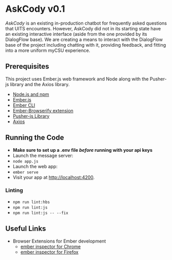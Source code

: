 # AskCody v0.1

_AskCody_ is an existing in-production chatbot for frequently asked questions that UITS encounters. However, AskCody did not in its starting state have an existing interactive interface (aside from the one provided by its DialogFlow base). We are creating a means to interact with the DialogFlow base of the project including chatting with it, providing feedback, and fitting into a more uniform myCSU experience.

## Prerequisites

This project uses Ember.js web framework and Node along with the Pusher-js library and the Axios library.

* [Node.js and npm](https://nodejs.org/)
* [Ember.js](https://www.emberjs.com/)
* [Ember CLI](https://ember-cli.com/)
* [Ember-Browserify extension](https://github.com/ef4/ember-browserify)
* [Pusher-js Library](https://github.com/pusher/pusher-js)
* [Axios](https://www.npmjs.com/package/axios)

## Running the Code

* __Make sure to set up a .env file _before_ running with your api keys__
* Launch the message server:
* `node app.js`
* Launch the web app:
* `ember serve`
* Visit your app at [http://localhost:4200](http://localhost:4200).

### Linting

* `npm run lint:hbs`
* `npm run lint:js`
* `npm run lint:js -- --fix`

## Useful Links
* Browser Extensions for Ember development
  * [ember inspector for Chrome](https://chrome.google.com/webstore/detail/ember-inspector/bmdblncegkenkacieihfhpjfppoconhi)
  * [ember inspector for Firefox](https://addons.mozilla.org/en-US/firefox/addon/ember-inspector/)
